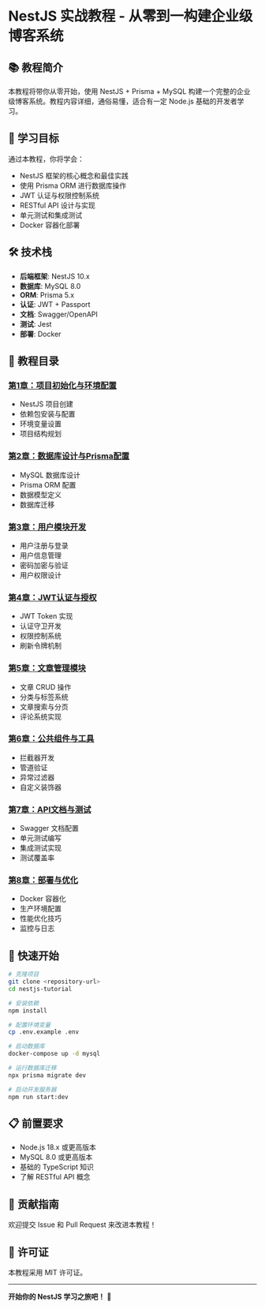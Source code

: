 # NestJS 实战教程 - 从零到一构建企业级博客系统

## 📚 教程简介

本教程将带你从零开始，使用 NestJS + Prisma + MySQL 构建一个完整的企业级博客系统。教程内容详细，通俗易懂，适合有一定 Node.js 基础的开发者学习。

## 🎯 学习目标

通过本教程，你将学会：
- NestJS 框架的核心概念和最佳实践
- 使用 Prisma ORM 进行数据库操作
- JWT 认证与权限控制系统
- RESTful API 设计与实现
- 单元测试和集成测试
- Docker 容器化部署

## 🛠 技术栈

- **后端框架**: NestJS 10.x
- **数据库**: MySQL 8.0
- **ORM**: Prisma 5.x
- **认证**: JWT + Passport
- **文档**: Swagger/OpenAPI
- **测试**: Jest
- **部署**: Docker

## 📖 教程目录

### [第1章：项目初始化与环境配置](./chapter-01/README.md)
- NestJS 项目创建
- 依赖包安装与配置
- 环境变量设置
- 项目结构规划

### [第2章：数据库设计与Prisma配置](./chapter-02/README.md)
- MySQL 数据库设计
- Prisma ORM 配置
- 数据模型定义
- 数据库迁移

### [第3章：用户模块开发](./chapter-03/README.md)
- 用户注册与登录
- 用户信息管理
- 密码加密与验证
- 用户权限设计

### [第4章：JWT认证与授权](./chapter-04/README.md)
- JWT Token 实现
- 认证守卫开发
- 权限控制系统
- 刷新令牌机制

### [第5章：文章管理模块](./chapter-05/README.md)
- 文章 CRUD 操作
- 分类与标签系统
- 文章搜索与分页
- 评论系统实现

### [第6章：公共组件与工具](./chapter-06/README.md)
- 拦截器开发
- 管道验证
- 异常过滤器
- 自定义装饰器

### [第7章：API文档与测试](./chapter-07/README.md)
- Swagger 文档配置
- 单元测试编写
- 集成测试实现
- 测试覆盖率

### [第8章：部署与优化](./chapter-08/README.md)
- Docker 容器化
- 生产环境配置
- 性能优化技巧
- 监控与日志

## 🚀 快速开始

```bash
# 克隆项目
git clone <repository-url>
cd nestjs-tutorial

# 安装依赖
npm install

# 配置环境变量
cp .env.example .env

# 启动数据库
docker-compose up -d mysql

# 运行数据库迁移
npx prisma migrate dev

# 启动开发服务器
npm run start:dev
```

## 📋 前置要求

- Node.js 18.x 或更高版本
- MySQL 8.0 或更高版本
- 基础的 TypeScript 知识
- 了解 RESTful API 概念

## 🤝 贡献指南

欢迎提交 Issue 和 Pull Request 来改进本教程！

## 📄 许可证

本教程采用 MIT 许可证。

---

**开始你的 NestJS 学习之旅吧！** 🎉
